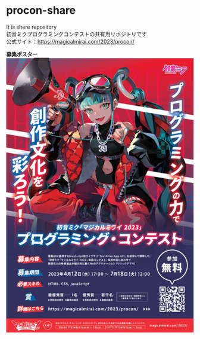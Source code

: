 # procon-share
It is shere repository<br>
初音ミクプログラミングコンテストの共有用リポジトリです<br>
公式サイト：https://magicalmirai.com/2023/procon/<br>
<div id='img'><b>募集ポスター</b><br>
<img src='https://github.com/TUBUAN-39/procon-share/blob/main/procon-poster.png'></div>
